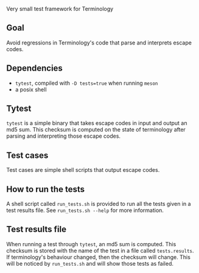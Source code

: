 Very small test framework for Terminology

Goal
----

Avoid regressions in Terminology's code that parse and interprets escape
codes.

Dependencies
------------

- `tytest`, compiled with `-D tests=true` when running `meson`
- a posix shell


Tytest
------

`tytest` is a simple binary that takes escape codes in input and output an md5
sum. This checksum is computed on the state of terminology after parsing and
interpreting those escape codes.


Test cases
----------

Test cases are simple shell scripts that output escape codes.

How to run the tests
--------------------

A shell script called `run_tests.sh` is provided to run all the tests given in
a test results file.
See `run_tests.sh --help` for more information.

Test results file
-----------------

When running a test through `tytest`, an md5 sum is computed. This checksum is
stored with the name of the test in a file called `tests.results`.
If terminology's behaviour changed, then the checksum will change. This will
be noticed by `run_tests.sh` and will show those tests as failed.
